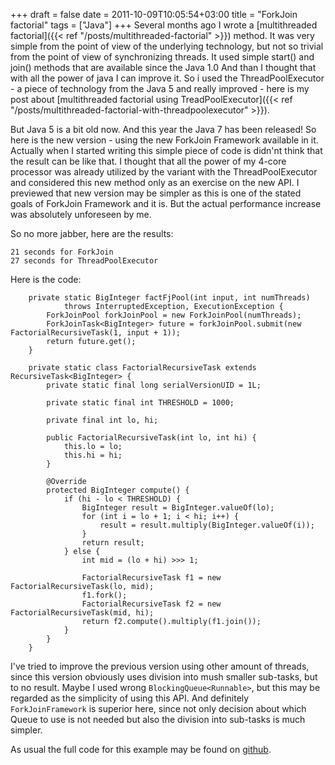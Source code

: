 +++ 
draft = false
date = 2011-10-09T10:05:54+03:00
title = "ForkJoin factorial"
tags = ["Java"]
+++
Several months ago I wrote a [multithreaded factorial]({{< ref "/posts/multithreaded-factorial" >}}) method.  It was very simple from the point of view of the underlying technology, but not so trivial from the point of view of synchronizing threads. It used simple start() and join() methods that are available since the Java 1.0 And than I thought that with all the power of java I can improve it. So i used the ThreadPoolExecutor - a piece of technology from the Java 5 and really improved - here is my post about [multithreaded factorial using TreadPoolExecutor]({{< ref "/posts/multithreaded-factorial-with-threadpoolexecutor" >}}).

But Java 5 is a bit old now. And this year the Java 7 has been released! So here is the new version - using the new ForkJoin Framework available in it. Actually when I started writing this simple piece of code is didn'nt think that the result can be like that. I thought that all the power of my 4-core processor was already utilized by the variant with the ThreadPoolExecutor and considered this new method only as an exercise on the new API. I previewed that new version may be simpler as this is one of the stated goals of ForkJoin Framework and it is. But the actual performance increase was absolutely unforeseen by me.

So no more jabber, here are the results:
```
21 seconds for ForkJoin
27 seconds for ThreadPoolExecutor
```
Here is the code:

```
    private static BigInteger factFjPool(int input, int numThreads)
            throws InterruptedException, ExecutionException {
        ForkJoinPool forkJoinPool = new ForkJoinPool(numThreads);
        ForkJoinTask<BigInteger> future = forkJoinPool.submit(new FactorialRecursiveTask(1, input + 1));
        return future.get();
    }

    private static class FactorialRecursiveTask extends RecursiveTask<BigInteger> {
        private static final long serialVersionUID = 1L;

        private static final int THRESHOLD = 1000;

        private final int lo, hi;

        public FactorialRecursiveTask(int lo, int hi) {
            this.lo = lo;
            this.hi = hi;
        }

        @Override
        protected BigInteger compute() {
            if (hi - lo < THRESHOLD) {
                BigInteger result = BigInteger.valueOf(lo);
                for (int i = lo + 1; i < hi; i++) {
                    result = result.multiply(BigInteger.valueOf(i));
                }
                return result;
            } else {
                int mid = (lo + hi) >>> 1;

                FactorialRecursiveTask f1 = new FactorialRecursiveTask(lo, mid);
                f1.fork();
                FactorialRecursiveTask f2 = new FactorialRecursiveTask(mid, hi);
                return f2.compute().multiply(f1.join());
            }
        }
    }
```

I've tried to improve the previous version using other amount of threads, since this version obviously uses division into mush smaller sub-tasks, but to no result. Maybe I used wrong `BlockingQueue<Runnable>`, but this may be regarded as the simplicity of using this API. And definitely `ForkJoinFramework` is superior here, since not only decision about which Queue to use is not needed but also the division into sub-tasks is much simpler.

As usual the full code for this example may be found on [github](https://gist.github.com/1272876).
